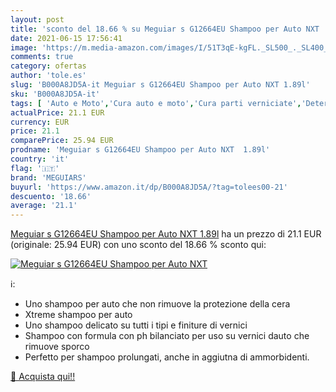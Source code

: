 ```yaml
---
layout: post
title: 'sconto del 18.66 % su Meguiar s G12664EU Shampoo per Auto NXT   '
date: 2021-06-15 17:56:41
image: 'https://m.media-amazon.com/images/I/51T3qE-kgFL._SL500_._SL400_.jpg'
comments: true
category: ofertas
author: 'tole.es'
slug: 'B000A8JD5A-it Meguiar s G12664EU Shampoo per Auto NXT 1.89l'
sku: 'B000A8JD5A-it'
tags: [ 'Auto e Moto','Cura auto e moto','Cura parti verniciate','Detergenti per vernici','meguiars', ]
actualPrice: 21.1 EUR
currency: EUR
price: 21.1
comparePrice: 25.94 EUR
prodname: 'Meguiar s G12664EU Shampoo per Auto NXT  1.89l'
country: 'it'
flag: '🇮🇹'
brand: 'MEGUIARS'
buyurl: 'https://www.amazon.it/dp/B000A8JD5A/?tag=tolees00-21'
descuento: '18.66'
average: '21.1'
---
```


[Meguiar s G12664EU Shampoo per Auto NXT  1.89l](https://www.amazon.it/dp/B000A8JD5A/?tag=tolees00-21) ha un prezzo di 21.1 EUR (originale: 25.94 EUR) con uno sconto del 18.66 % sconto qui:

[![Meguiar s G12664EU Shampoo per Auto NXT ](https://m.media-amazon.com/images/I/51T3qE-kgFL._SL500_._SL400_.jpg)](https://www.amazon.it/dp/B000A8JD5A/?tag=tolees00-21)

ℹ️:

- Uno shampoo per auto che non rimuove la protezione della cera
- Xtreme shampoo per auto
- Uno shampoo delicato su tutti i tipi e finiture di vernici
- Shampoo con formula con ph bilanciato per uso su vernici dauto che rimuove sporco
- Perfetto per shampoo prolungati, anche in aggiutna di ammorbidenti.

[🛒 Acquista qui!!](https://www.amazon.it/dp/B000A8JD5A/?tag=tolees00-21)
